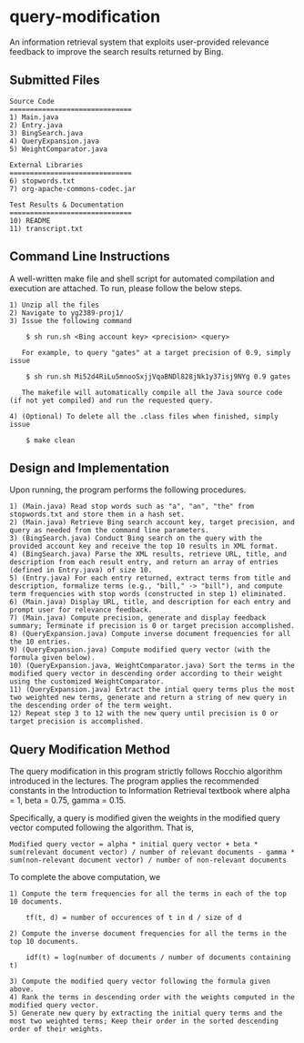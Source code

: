 # query-modification
An information retrieval system that exploits user-provided relevance feedback to improve the search results returned by Bing.

## Submitted Files

    Source Code
    ==============================
    1) Main.java
    2) Entry.java
    3) BingSearch.java
    4) QueryExpansion.java
    5) WeightComparator.java
    
    External Libraries
    ==============================
    6) stopwords.txt
    7) org-apache-commons-codec.jar
    
    Test Results & Documentation
    ==============================
    10) README
    11) transcript.txt


## Command Line Instructions

A well-written make file and shell script for automated compilation and execution are attached. To run, please follow the below steps.

    1) Unzip all the files
    2) Navigate to yg2389-proj1/
    3) Issue the following command

        $ sh run.sh <Bing account key> <precision> <query>

       For example, to query "gates" at a target precision of 0.9, simply issue

        $ sh run.sh Mi52d4RiLu5mnooSxjjVqaBNDl828jNk1y37isj9NYg 0.9 gates

       The makefile will automatically compile all the Java source code (if not yet compiled) and run the requested query.

    4) (Optional) To delete all the .class files when finished, simply issue

        $ make clean

## Design and Implementation

Upon running, the program performs the following procedures.

    1) (Main.java) Read stop words such as "a", "an", "the" from stopwords.txt and store them in a hash set.
    2) (Main.java) Retrieve Bing search account key, target precision, and query as needed from the command line parameters.
    3) (BingSearch.java) Conduct Bing search on the query with the provided account key and receive the top 10 results in XML format.
    4) (BingSearch.java) Parse the XML results, retrieve URL, title, and description from each result entry, and return an array of entries (defined in Entry.java) of size 10.
    5) (Entry.java) For each entry returned, extract terms from title and description, formalize terms (e.g., "bill," -> "bill"), and compute term frequencies with stop words (constructed in step 1) eliminated.
    6) (Main.java) Display URL, title, and description for each entry and prompt user for relevance feedback.
    7) (Main.java) Compute precision, generate and display feedback summary; Terminate if precision is 0 or target precision accomplished.
    8) (QueryExpansion.java) Compute inverse document frequencies for all the 10 entries.
    9) (QueryExpansion.java) Compute modified query vector (with the formula given below).
    10) (QueryExpansion.java, WeightComparator.java) Sort the terms in the modified query vector in descending order according to their weight using the customized WeightComparator.
    11) (QueryExpansion.java) Extract the intial query terms plus the most two weighted new terms, generate and return a string of new query in the descending order of the term weight.
    12) Repeat step 3 to 12 with the new query until precision is 0 or target precision is accomplished.


## Query Modification Method

The query modification in this program strictly follows Rocchio algorithm introduced in the lectures. The program applies the recommended constants in the Introduction to Information Retrieval textbook where alpha = 1, beta = 0.75, gamma = 0.15.

Specifically, a query is modified given the weights in the modified query vector computed following the algorithm. That is,

    Modified query vector = alpha * initial query vector + beta * sum(relevant document vector) / number of relevant documents - gamma * sum(non-relevant document vector) / number of non-relevant documents

To complete the above computation, we

    1) Compute the term frequencies for all the terms in each of the top 10 documents.

        tf(t, d) = number of occurences of t in d / size of d

    2) Compute the inverse document frequencies for all the terms in the top 10 documents.

        idf(t) = log(number of documents / number of documents containing t)

    3) Compute the modified query vector following the formula given above.
    4) Rank the terms in descending order with the weights computed in the modified query vector.
    5) Generate new query by extracting the initial query terms and the most two weighted terms; Keep their order in the sorted descending order of their weights.
